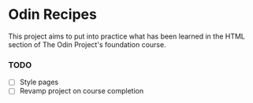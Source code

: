 # Odin Recipes
This project aims to put into practice what has been learned in the HTML section of The Odin Project's foundation course.

### TODO
- [ ] Style pages
- [ ] Revamp project on course completion